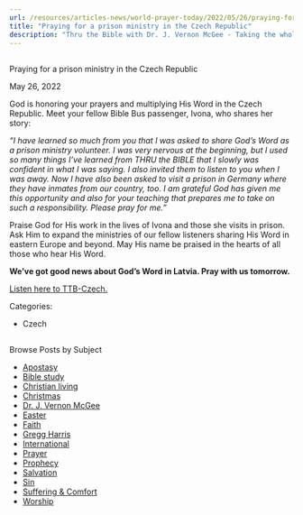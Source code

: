 ```yaml
---
url: /resources/articles-news/world-prayer-today/2022/05/26/praying-for-a-prison-ministry-in-the-czech-republic
title: "Praying for a prison ministry in the Czech Republic"
description: "Thru the Bible with Dr. J. Vernon McGee - Taking the whole Word to the whole world"
---
```







## 
 Praying for a prison ministry in the Czech Republic


May 26, 2022
![]()




God is honoring your prayers and multiplying His Word in the Czech Republic. Meet your fellow Bible Bus passenger, Ivona, who shares her story:

*“I have learned so much from you that I was asked to share God’s Word as a prison ministry volunteer. I was very nervous at the beginning, but I used so many things I’ve learned from THRU the BIBLE that I slowly was confident in what I was saying. I also invited them to listen to you when I was away. Now I have also been asked to visit a prison in Germany where they have inmates from our country, too. I am grateful God has given me this opportunity and also for your teaching that prepares me to take on such a responsibility. Please pray for me.”*

Praise God for His work in the lives of Ivona and those she visits in prison. Ask Him to expand the ministries of our fellow listeners sharing His Word in eastern Europe and beyond. May His name be praised in the hearts of all those who hear His Word.

**We’ve got good news about God’s Word in Latvia. Pray with us tomorrow.**

[Listen here to TTB-Czech.](https://ttb.twr.org/home/day,0875/language,CES)



Categories: 


* Czech









## 
 Browse Posts by Subject


* [Apostasy](/resources/articles-news/-in-tags/tags/Apostasy)
* [Bible study](/resources/articles-news/-in-tags/tags/Bible-study)
* [Christian living](/resources/articles-news/-in-tags/tags/Christian-living)
* [Christmas](/resources/articles-news/-in-tags/tags/Christmas)
* [Dr. J. Vernon McGee](/resources/articles-news/-in-tags/tags/Dr-J-Vernon-McGee)
* [Easter](/resources/articles-news/-in-tags/tags/easter)
* [Faith](/resources/articles-news/-in-tags/tags/Faith)
* [Gregg Harris](/resources/articles-news/-in-tags/tags/Gregg-Harris)
* [International](/resources/articles-news/-in-tags/tags/International)
* [Prayer](/resources/articles-news/-in-tags/tags/prayer)
* [Prophecy](/resources/articles-news/-in-tags/tags/Prophecy)
* [Salvation](/resources/articles-news/-in-tags/tags/Salvation)
* [Sin](/resources/articles-news/-in-tags/tags/sin)
* [Suffering & Comfort](/resources/articles-news/-in-tags/tags/Suffering-Comfort)
* [Worship](/resources/articles-news/-in-tags/tags/worship)






